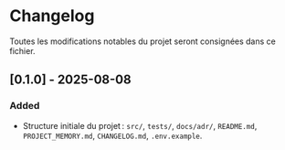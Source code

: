 # Changelog

Toutes les modifications notables du projet seront consignées dans ce fichier.

## [0.1.0] - 2025-08-08
### Added
- Structure initiale du projet : `src/`, `tests/`, `docs/adr/`, `README.md`, `PROJECT_MEMORY.md`, `CHANGELOG.md`, `.env.example`.
